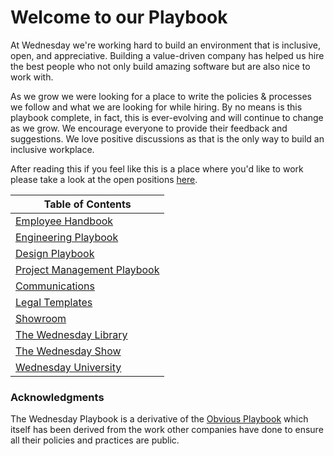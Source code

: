 # Welcome to our Playbook

At Wednesday we're working hard to build an environment that is inclusive, open, and appreciative. Building a value-driven company has helped us hire the best people who not only build amazing software but are also nice to work with.

As we grow we were looking for a place to write the policies & processes we follow and what we are looking for while hiring. By no means is this playbook complete, in fact, this is ever-evolving and will continue to change as we grow. We encourage everyone to provide their feedback and suggestions. We love positive discussions as that is the only way to build an inclusive workplace.

After reading this if you feel like this is a place where you'd like to work please take a look at the open positions [here](https://www.wednesday.is/hiring).

| Table of Contents                                                    |
| -------------------------------------------------------------------- |
| [Employee Handbook](employee-handbook/hiring-at-wednesday/)          |
| [Engineering Playbook](engineering-playbook/engineering-handbook.md) |
| [Design Playbook](broken-reference)                                  |
| [Project Management Playbook](broken-reference)                      |
| [Communications](broken-reference)                                   |
| [Legal Templates](legal-templates/client-contracts/)                 |
| [Showroom](https://www.wednesday.is/showroom)                        |
| [The Wednesday Library](https://wednesday.is/reading)                |
| [The Wednesday Show](https://podcast.wednesday.is)                   |
| [Wednesday University](https://university.wednesday.is)              |

### Acknowledgments

The Wednesday Playbook is a derivative of the [Obvious Playbook](https://playbook.obvious.in) which itself has been derived from the work other companies have done to ensure all their policies and practices are public.&#x20;
